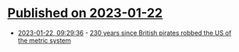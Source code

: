 # [Published on 2023-01-22](index.md)

* [2023-01-22, 09:29:36](https://news.ycombinator.com/item?id=34475743) - [230 years since British pirates robbed the US of the metric system](https://www.theregister.com/2023/01/22/retro_metric_imperial/)
